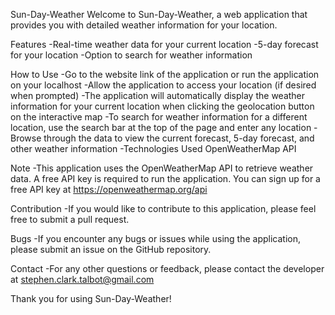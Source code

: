 Sun-Day-Weather
Welcome to Sun-Day-Weather, a web application that provides you with detailed weather information for your location.

Features
-Real-time weather data for your current location
-5-day forecast for your location
-Option to search for weather information

How to Use
-Go to the website link of the application or run the application on your localhost
-Allow the application to access your location (if desired when prompted)
-The application will automatically display the weather information for your current location when clicking the geolocation button on the interactive map
-To search for weather information for a different location, use the search bar at the top of the page and enter any location
-Browse through the data to view the current forecast, 5-day forecast, and other weather information
-Technologies Used
OpenWeatherMap API

Note
-This application uses the OpenWeatherMap API to retrieve weather data. A free API key is required to run the application. You can sign up for a free API key at https://openweathermap.org/api

Contribution
-If you would like to contribute to this application, please feel free to submit a pull request.

Bugs
-If you encounter any bugs or issues while using the application, please submit an issue on the GitHub repository.

Contact
-For any other questions or feedback, please contact the developer at stephen.clark.talbot@gmail.com

Thank you for using Sun-Day-Weather!
